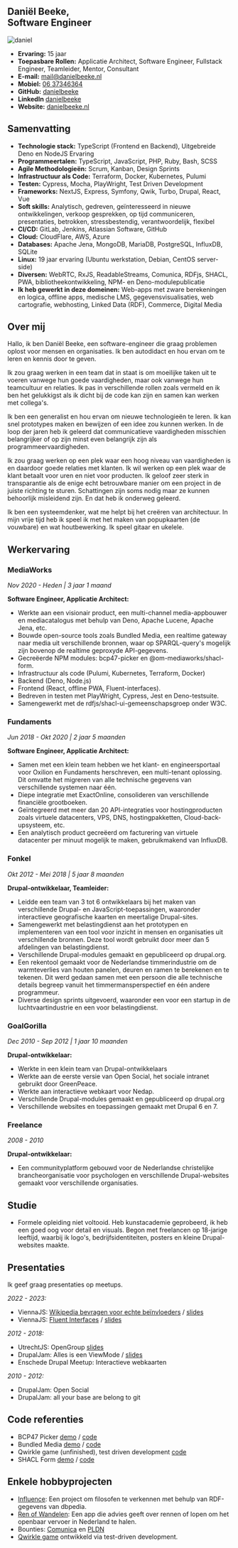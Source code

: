 Daniël Beeke, <br />Software Engineer
-------------------------

![daniel](/daniel.jpeg)

-   **Ervaring:** 15 jaar
-   **Toepasbare Rollen:** Applicatie Architect, Software Engineer, Fullstack Engineer, Teamleider, Mentor, Consultant
-   **E-mail:** [mail@danielbeeke.nl](mailto://mail@danielbeeke.nl)
-   **Mobiel:** [06 37346364](tel://0031637346364)
-   **GitHub:** [danielbeeke](https://github.com/danielbeeke/)
-   **LinkedIn** [danielbeeke](https://www.linkedin.com/in/danielbeeke/)
-   **Website:** [danielbeeke.nl](https://danielbeeke.nl/)

Samenvatting
-------------------------

-   **Technologie stack:** TypeScript (Frontend en Backend), Uitgebreide Deno en NodeJS Ervaring
-   **Programmeertalen:** TypeScript, JavaScript, PHP, Ruby, Bash, SCSS
-   **Agile Methodologieën:** Scrum, Kanban, Design Sprints
-   **Infrastructuur als Code:** Terraform, Docker, Kubernetes, Pulumi
-   **Testen:** Cypress, Mocha, PlayWright, Test Driven Development
-   **Frameworks:** NextJS, Express, Symfony, Qwik, Turbo, Drupal, React, Vue
-   **Soft skills:** Analytisch, gedreven, geïnteresseerd in nieuwe ontwikkelingen, verkoop gesprekken, op tijd communiceren, presentaties, betrokken, stressbestendig, verantwoordelijk, flexibel
-   **CI/CD:** GitLab, Jenkins, Atlassian Software, GitHub
-   **Cloud:** CloudFlare, AWS, Azure
-   **Databases:** Apache Jena, MongoDB, MariaDB, PostgreSQL, InfluxDB, SQLite
-   **Linux:** 19 jaar ervaring (Ubuntu werkstation, Debian, CentOS server-side)
-   **Diversen:** WebRTC, RxJS, ReadableStreams, Comunica, RDFjs, SHACL, PWA, bibliotheekontwikkeling, NPM- en Deno-modulepublicatie
-   **Ik heb gewerkt in deze domeinen:** Web-apps met zware berekeningen en logica, offline apps, medische LMS, gegevensvisualisaties, web cartografie, webhosting, Linked Data (RDF), Commerce, Digital Media

Over mij
---------------

Hallo, ik ben Daniël Beeke, een software-engineer die graag problemen oplost voor mensen en organisaties. Ik ben autodidact en hou ervan om te leren en kennis door te geven.

Ik zou graag werken in een team dat in staat is om moeilijke taken uit te voeren vanwege hun goede vaardigheden, maar ook vanwege hun teamcultuur en relaties. Ik pas in verschillende rollen zoals vermeld en ik ben het gelukkigst als ik dicht bij de code kan zijn en samen kan werken met collega's.

Ik ben een generalist en hou ervan om nieuwe technologieën te leren. Ik kan snel prototypes maken en bewijzen of een idee zou kunnen werken. In de loop der jaren heb ik geleerd dat communicatieve vaardigheden misschien belangrijker of op zijn minst even belangrijk zijn als programmeervaardigheden.

Ik zou graag werken op een plek waar een hoog niveau van vaardigheden is en daardoor goede relaties met klanten. Ik wil werken op een plek waar de klant betaalt voor uren en niet voor producten. Ik geloof zeer sterk in transparantie als de enige echt betrouwbare manier om een project in de juiste richting te sturen. Schattingen zijn soms nodig maar ze kunnen behoorlijk misleidend zijn. En dat heb ik onderweg geleerd.

Ik ben een systeemdenker, wat me helpt bij het creëren van architectuur. In mijn vrije tijd heb ik speel ik met het maken van popupkaarten (de vouwbare) en wat houtbewerking. Ik speel gitaar en ukelele.

Werkervaring
---------------

### MediaWorks

*Nov 2020 - Heden | 3 jaar 1 maand*

**Software Engineer, Applicatie Architect:**

-   Werkte aan een visionair product, een multi-channel media-appbouwer en mediacatalogus met behulp van Deno, Apache Lucene, Apache Jena, etc.
-   Bouwde open-source tools zoals Bundled Media, een realtime gateway naar media uit verschillende bronnen, waar op SPARQL-query's mogelijk zijn bovenop de realtime geproxyde API-gegevens.
-   Gecreëerde NPM modules: bcp47-picker en @om-mediaworks/shacl-form.
-   Infrastructuur als code (Pulumi, Kubernetes, Terraform, Docker)
-   Backend (Deno, Node.js)
-   Frontend (React, offline PWA, Fluent-interfaces).
-   Bedreven in testen met PlayWright, Cypress, Jest en Deno-testsuite.
-   Samengewerkt met de rdfjs/shacl-ui-gemeenschapsgroep onder W3C.

### Fundaments

*Jun 2018 - Okt 2020 | 2 jaar 5 maanden*

**Software Engineer, Applicatie Architect:**

-   Samen met een klein team hebben we het klant- en engineersportaal voor Oxilion en Fundaments herschreven, een multi-tenant oplossing. Dit omvatte het migreren van alle technische gegevens van verschillende systemen naar één.
-   Diepe integratie met ExactOnline, consolideren van verschillende financiële grootboeken.
-   Geïntegreerd met meer dan 20 API-integraties voor hostingproducten zoals virtuele datacenters, VPS, DNS, hostingpakketten, Cloud-back-upsysteem, etc.
-   Een analytisch product gecreëerd om facturering van virtuele datacenter per minuut mogelijk te maken, gebruikmakend van InfluxDB.

### Fonkel

*Okt 2012 - Mei 2018 | 5 jaar 8 maanden*

**Drupal-ontwikkelaar, Teamleider:**

-   Leidde een team van 3 tot 6 ontwikkelaars bij het maken van verschillende Drupal- en JavaScript-toepassingen, waaronder interactieve geografische kaarten en meertalige Drupal-sites.
-   Samengewerkt met belastingdienst aan het prototypen en implementeren van een tool voor inzicht in mensen en organisaties uit verschillende bronnen. Deze tool wordt gebruikt door meer dan 5 afdelingen van belastingdienst.
-   Verschillende Drupal-modules gemaakt en gepubliceerd op drupal.org.
-   Een rekentool gemaakt voor de Nederlandse timmerindustrie om de warmteverlies van houten panelen, deuren en ramen te berekenen en te tekenen. Dit werd gedaan samen met een persoon die alle technische details begreep vanuit het timmermansperspectief en één andere programmeur.
-   Diverse design sprints uitgevoerd, waaronder een voor een startup in de luchtvaartindustrie en een voor belastingdienst.

### GoalGorilla

*Dec 2010 - Sep 2012 | 1 jaar 10 maanden*

**Drupal-ontwikkelaar:**

-   Werkte in een klein team van Drupal-ontwikkelaars
-   Werkte aan de eerste versie van Open Social, het sociale intranet gebruikt door GreenPeace.
-   Werkte aan interactieve webkaart voor Nedap.
-   Verschillende Drupal-modules gemaakt en gepubliceerd op drupal.org
-   Verschillende websites en toepassingen gemaakt met Drupal 6 en 7.

### Freelance

*2008 - 2010*

**Drupal-ontwikkelaar:**

-   Een communityplatform gebouwd voor de Nederlandse christelijke brancheorganisatie voor psychologen en verschillende Drupal-websites gemaakt voor verschillende organisaties.

Studie
-----

-   Formele opleiding niet voltooid. Heb kunstacademie geprobeerd, ik heb een goed oog voor detail en visuals. Begon met freelancen op 18-jarige leeftijd, waarbij ik logo's, bedrijfsidentiteiten, posters en kleine Drupal-websites maakte.

Presentaties
-----

Ik geef graag presentaties op meetups.

*2022 - 2023:*
-   ViennaJS: [Wikipedia bevragen voor echte beïnvloeders](https://www.youtube.com/live/MiROHWXA5lo?feature=shared&t=4065) / [slides](https://danielbeeke.nl/querying-wikipedia/)
-   ViennaJS: [Fluent Interfaces](https://www.youtube.com/watch?v=5e2xpsAzYNI) / [slides](https://danielbeeke.nl/fluent-interfaces/)

*2012 - 2018:*
-   UtrechtJS: OpenGroup [slides](http://danielbeeke.nl/presentation-utrechtjs-20)
-   DrupalJam: Alles is een ViewMode / [slides](https://danielbeeke.nl/everything-is-a-viewmode/)
-   Enschede Drupal Meetup: Interactieve webkaarten

*2010 - 2012:*
-   DrupalJam: Open Social
-   DrupalJam: all your base are belong to git


Code referenties
---------------------

- BCP47 Picker [demo](https://bcp47.mediaworks.global/) / [code](https://github.com/OM-MediaWorks/bcp47-picker/blob/master/src/init.ts)
- Bundled Media [demo](https://bundled.media/stream) / [code](https://github.com/OM-MediaWorks/bundled.media/blob/master/src/Fetchers/FetchByOffsetAndLimit.ts)
- Qwirkle game (unfinished), test driven development [code](https://github.com/neutron-cracker/qwirkle/blob/master/tests/State.test.ts)
- SHACL Form [demo](https://shacl-form.mediaworks.global/0) / [code](https://github.com/OM-MediaWorks/shacl-form/blob/master/lib/editors/single/Reference/index.tsx)

Enkele hobbyprojecten
---------------------

-   [Influence](https://influence.danielbeeke.nl): Een project om filosofen te verkennen met behulp van RDF-gegevens van dbpedia.
-   [Ren of Wandelen](https://ov.danielbeeke.nl): Een app die advies geeft over rennen of lopen om het openbaar vervoer in Nederland te halen.
-   Bounties: [Comunica](https://comunica.dev/association/bounties/) en [PLDN](https://github.com/pldn/LDWizard/issues/59)
-   [Qwirkle game](https://github.com/neutron-cracker/qwirkle) ontwikkeld via test-driven development.

##
```